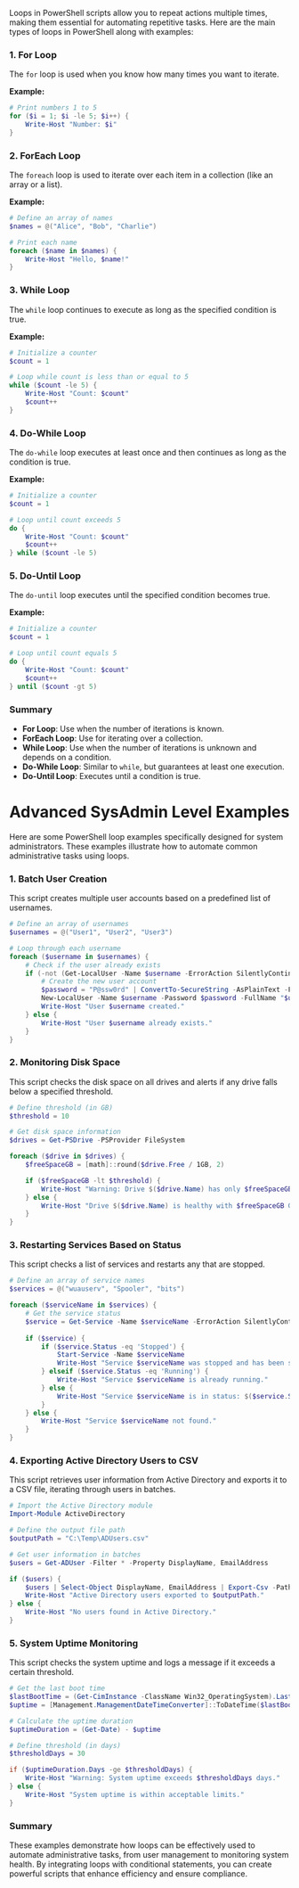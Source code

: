 Loops in PowerShell scripts allow you to repeat actions multiple times, making them essential for automating repetitive tasks. Here are the main types of loops in PowerShell along with examples:

### 1. **For Loop**

The `for` loop is used when you know how many times you want to iterate.

**Example:**
```powershell
# Print numbers 1 to 5
for ($i = 1; $i -le 5; $i++) {
    Write-Host "Number: $i"
}
```

### 2. **ForEach Loop**

The `foreach` loop is used to iterate over each item in a collection (like an array or a list).

**Example:**
```powershell
# Define an array of names
$names = @("Alice", "Bob", "Charlie")

# Print each name
foreach ($name in $names) {
    Write-Host "Hello, $name!"
}
```

### 3. **While Loop**

The `while` loop continues to execute as long as the specified condition is true.

**Example:**
```powershell
# Initialize a counter
$count = 1

# Loop while count is less than or equal to 5
while ($count -le 5) {
    Write-Host "Count: $count"
    $count++
}
```

### 4. **Do-While Loop**

The `do-while` loop executes at least once and then continues as long as the condition is true.

**Example:**
```powershell
# Initialize a counter
$count = 1

# Loop until count exceeds 5
do {
    Write-Host "Count: $count"
    $count++
} while ($count -le 5)
```

### 5. **Do-Until Loop**

The `do-until` loop executes until the specified condition becomes true.

**Example:**
```powershell
# Initialize a counter
$count = 1

# Loop until count equals 5
do {
    Write-Host "Count: $count"
    $count++
} until ($count -gt 5)
```

### Summary

- **For Loop**: Use when the number of iterations is known.
- **ForEach Loop**: Use for iterating over a collection.
- **While Loop**: Use when the number of iterations is unknown and depends on a condition.
- **Do-While Loop**: Similar to `while`, but guarantees at least one execution.
- **Do-Until Loop**: Executes until a condition is true.

# Advanced SysAdmin Level Examples
Here are some PowerShell loop examples specifically designed for system administrators. These examples illustrate how to automate common administrative tasks using loops.

### 1. **Batch User Creation**

This script creates multiple user accounts based on a predefined list of usernames.

```powershell
# Define an array of usernames
$usernames = @("User1", "User2", "User3")

# Loop through each username
foreach ($username in $usernames) {
    # Check if the user already exists
    if (-not (Get-LocalUser -Name $username -ErrorAction SilentlyContinue)) {
        # Create the new user account
        $password = "P@ssw0rd" | ConvertTo-SecureString -AsPlainText -Force
        New-LocalUser -Name $username -Password $password -FullName "$username User" -Description "Created for testing"
        Write-Host "User $username created."
    } else {
        Write-Host "User $username already exists."
    }
}
```

### 2. **Monitoring Disk Space**

This script checks the disk space on all drives and alerts if any drive falls below a specified threshold.

```powershell
# Define threshold (in GB)
$threshold = 10

# Get disk space information
$drives = Get-PSDrive -PSProvider FileSystem

foreach ($drive in $drives) {
    $freeSpaceGB = [math]::round($drive.Free / 1GB, 2)

    if ($freeSpaceGB -lt $threshold) {
        Write-Host "Warning: Drive $($drive.Name) has only $freeSpaceGB GB free space."
    } else {
        Write-Host "Drive $($drive.Name) is healthy with $freeSpaceGB GB free space."
    }
}
```

### 3. **Restarting Services Based on Status**

This script checks a list of services and restarts any that are stopped.

```powershell
# Define an array of service names
$services = @("wuauserv", "Spooler", "bits")

foreach ($serviceName in $services) {
    # Get the service status
    $service = Get-Service -Name $serviceName -ErrorAction SilentlyContinue
    
    if ($service) {
        if ($service.Status -eq 'Stopped') {
            Start-Service -Name $serviceName
            Write-Host "Service $serviceName was stopped and has been started."
        } elseif ($service.Status -eq 'Running') {
            Write-Host "Service $serviceName is already running."
        } else {
            Write-Host "Service $serviceName is in status: $($service.Status)."
        }
    } else {
        Write-Host "Service $serviceName not found."
    }
}
```

### 4. **Exporting Active Directory Users to CSV**

This script retrieves user information from Active Directory and exports it to a CSV file, iterating through users in batches.

```powershell
# Import the Active Directory module
Import-Module ActiveDirectory

# Define the output file path
$outputPath = "C:\Temp\ADUsers.csv"

# Get user information in batches
$users = Get-ADUser -Filter * -Property DisplayName, EmailAddress

if ($users) {
    $users | Select-Object DisplayName, EmailAddress | Export-Csv -Path $outputPath -NoTypeInformation
    Write-Host "Active Directory users exported to $outputPath."
} else {
    Write-Host "No users found in Active Directory."
}
```

### 5. **System Uptime Monitoring**

This script checks the system uptime and logs a message if it exceeds a certain threshold.

```powershell
# Get the last boot time
$lastBootTime = (Get-CimInstance -ClassName Win32_OperatingSystem).LastBootUpTime
$uptime = [Management.ManagementDateTimeConverter]::ToDateTime($lastBootTime)

# Calculate the uptime duration
$uptimeDuration = (Get-Date) - $uptime

# Define threshold (in days)
$thresholdDays = 30

if ($uptimeDuration.Days -ge $thresholdDays) {
    Write-Host "Warning: System uptime exceeds $thresholdDays days."
} else {
    Write-Host "System uptime is within acceptable limits."
}
```

### Summary

These examples demonstrate how loops can be effectively used to automate administrative tasks, from user management to monitoring system health. By integrating loops with conditional statements, you can create powerful scripts that enhance efficiency and ensure compliance. 

